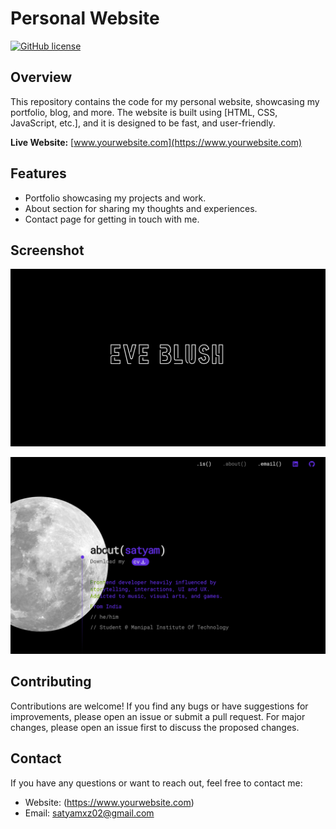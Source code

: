 # Personal Website

[![GitHub license](https://img.shields.io/badge/license-MIT-blue.svg)](https://github.com/yourusername/your-personal-website/blob/main/LICENS)

## Overview

This repository contains the code for my personal website, showcasing my portfolio, blog, and more. The website is built using [HTML, CSS, JavaScript, etc.], and it is designed to be fast, and user-friendly.

**Live Website:** [www.yourwebsite.com](https://www.yourwebsite.com)

## Features

- Portfolio showcasing my projects and work.
- About section for sharing my thoughts and experiences.
- Contact page for getting in touch with me.

## Screenshot

![Landing page](screenshot/index.png)

![about page](screenshot/about.png)

## Contributing

Contributions are welcome! If you find any bugs or have suggestions for improvements, please open an issue or submit a pull request. For major changes, please open an issue first to discuss the proposed changes.

## Contact

If you have any questions or want to reach out, feel free to contact me:

- Website: (https://www.yourwebsite.com)
- Email: satyamxz02@gmail.com
